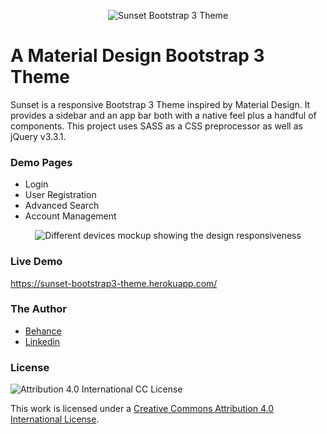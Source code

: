 <p align="center"><img alt="Sunset Bootstrap 3 Theme" src="https://user-images.githubusercontent.com/12038461/49688689-a743c200-faf4-11e8-9485-0d70f8d03bf7.png"></p>

# A Material Design Bootstrap 3 Theme
Sunset is a responsive Bootstrap 3 Theme inspired by Material Design. It provides a sidebar and an app bar both with a native feel plus a handful of components. This project uses SASS as a CSS preprocessor as well as jQuery v3.3.1.

### Demo Pages

* Login
* User Registration
* Advanced Search
* Account Management

<p align="center"><img alt="Different devices mockup showing the design responsiveness" src="https://user-images.githubusercontent.com/12038461/49688616-a8c0ba80-faf3-11e8-8e19-ca2129a4e0ca.png"></p>

### Live Demo
https://sunset-bootstrap3-theme.herokuapp.com/

### The Author
* [Behance](https://www.behance.net/joserogeriofilho)
* [Linkedin](https://www.linkedin.com/in/joserogeriofilho/)

### License
![Attribution 4.0 International CC License](https://i.creativecommons.org/l/by/4.0/88x31.png)

This work is licensed under a [Creative Commons Attribution 4.0 International License](http://creativecommons.org/licenses/by/4.0/).
